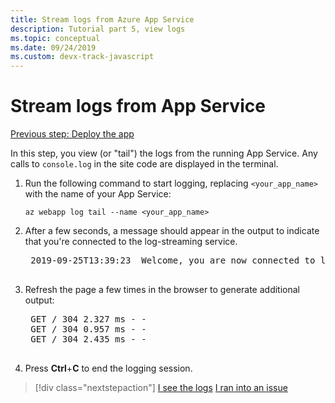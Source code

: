 ```yaml
---
title: Stream logs from Azure App Service
description: Tutorial part 5, view logs
ms.topic: conceptual
ms.date: 09/24/2019
ms.custom: devx-track-javascript
---
```


# Stream logs from App Service

[Previous step: Deploy the app](tutorial-vscode-azure-cli-node-04.md)

In this step, you view (or "tail") the logs from the running App Service. Any calls to `console.log` in the site code are displayed in the terminal.

1. Run the following command to start logging, replacing `<your_app_name>` with the name of your App Service:

    ```azurecli
    az webapp log tail --name <your_app_name>
    ```

1. After a few seconds, a message should appear in the output to indicate that you're connected to the log-streaming service.

    <pre>
    2019-09-25T13:39:23  Welcome, you are now connected to log-streaming service. The default timeout is 2 hours. Change the timeout with the App Setting SCM_LOGSTREAM_TIMEOUT (in seconds).
    </pre>

1. Refresh the page a few times in the browser to generate additional output:

    <pre>
    GET / 304 2.327 ms - -
    GET / 304 0.957 ms - -
    GET / 304 2.435 ms - -
    </pre>

1. Press **Ctrl**+**C** to end the logging session.

> [!div class="nextstepaction"]
> [I see the logs](tutorial-vscode-azure-cli-node-06.md) [I ran into an issue](https://www.research.net/r/PWZWZ52?tutorial=node-deployment&step=tailing-logs)
